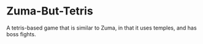 # Zuma-But-Tetris
A tetris-based game that is similar to Zuma, in that it uses temples, and has boss fights.
